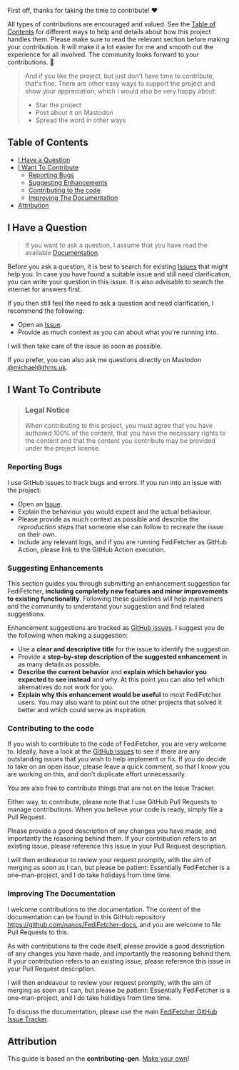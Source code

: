 <!-- omit in toc -->
First off, thanks for taking the time to contribute! ❤️

All types of contributions are encouraged and valued. See the [Table of Contents](#table-of-contents) for different ways to help and details about how this project handles them. Please make sure to read the relevant section before making your contribution. It will make it a lot easier for me and smooth out the experience for all involved. The community looks forward to your contributions. 🎉

> And if you like the project, but just don't have time to contribute, that's fine. There are other easy ways to support the project and show your appreciation, which I would also be very happy about:
> - Star the project
> - Post about it on Mastodon
> - Spread the word in other ways

<!-- omit in toc -->
## Table of Contents

- [I Have a Question](#i-have-a-question)
- [I Want To Contribute](#i-want-to-contribute)
  - [Reporting Bugs](#reporting-bugs)
  - [Suggesting Enhancements](#suggesting-enhancements)
  - [Contributing to the code](#contributing-to-the-code)
  - [Improving The Documentation](#improving-the-documentation)
- [Attribution](#attribution)



## I Have a Question

> If you want to ask a question, I assume that you have read the available [Documentation](https://github.com/nanos/FediFetcher/wiki).

Before you ask a question, it is best to search for existing [Issues](https://github.com/nanos/FediFetcher/issues) that might help you. In case you have found a suitable issue and still need clarification, you can write your question in this issue. It is also advisable to search the internet for answers first.

If you then still feel the need to ask a question and need clarification, I recommend the following:

- Open an [Issue](https://github.com/nanos/FediFetcher/issues/new).
- Provide as much context as you can about what you're running into.

I will then take care of the issue as soon as possible.

If you prefer, you can also ask me questions directly on Mastodon [@michael@thms.uk](https://mstdn.thms.uk/@michael).

## I Want To Contribute

> ### Legal Notice <!-- omit in toc -->
> When contributing to this project, you must agree that you have authored 100% of the content, that you have the necessary rights to the content and that the content you contribute may be provided under the project license.

### Reporting Bugs

I use GitHub issues to track bugs and errors. If you run into an issue with the project:

- Open an [Issue](https://github.com/nanos/FediFetcher/issues/new).
- Explain the behaviour you would expect and the actual behaviour.
- Please provide as much context as possible and describe the *reproduction steps* that someone else can follow to recreate the issue on their own. 
- Include any relevant logs, and if you are running FediFetcher as GitHub Action, please link to the GitHub Action execution.

### Suggesting Enhancements

This section guides you through submitting an enhancement suggestion for FediFetcher, **including completely new features and minor improvements to existing functionality**. Following these guidelines will help maintainers and the community to understand your suggestion and find related suggestions.

Enhancement suggestions are tracked as [GitHub issues](https://github.com/nanos/FediFetcher/issues). I suggest you do the following when making a suggestion:

- Use a **clear and descriptive title** for the issue to identify the suggestion.
- Provide a **step-by-step description of the suggested enhancement** in as many details as possible.
- **Describe the current behavior** and **explain which behavior you expected to see instead** and why. At this point you can also tell which alternatives do not work for you.
- **Explain why this enhancement would be useful** to most FediFetcher users. You may also want to point out the other projects that solved it better and which could serve as inspiration.

### Contributing to the code

If you wish to contribute to the code of FediFetcher, you are very welcome to. Ideally, have a look at the [GitHub issues](https://github.com/nanos/FediFetcher/issues) to see if there are any outstanding issues that you wish to help implement or fix. If you do decide to take on an open issue, please leave a quick comment, so that I know you are working on this, and don't duplicate effort unnecessarily.

You are also free to contribute things that are not on the Issue Tracker. 

Either way, to contribute, please note that I use GitHub Pull Requests to manage contributions. When you believe your code is ready, simply file a Pull Request. 

Please provide a good description of any changes you have made, and importantly the reasoning behind them. If your contribution refers to an existing issue, please reference this issue in your Pull Request description.

I will then endeavour to review your request promptly, with the aim of merging as soon as I can, but please be patient: Essentially FediFetcher is a one-man-project, and I do take holidays from time time.

### Improving The Documentation

I welcome contributions to the documentation. The content of the documentation can be found in this GitHub repository https://github.com/nanos/FediFetcher-docs, and you are welcome to file Pull Requests to this.

As with contributions to the code itself, please provide a good description of any changes you have made, and importantly the reasoning behind them. If your contribution refers to an existing issue, please reference this issue in your Pull Request description.

I will then endeavour to review your request promptly, with the aim of merging as soon as I can, but please be patient: Essentially FediFetcher is a one-man-project, and I do take holidays from time time.

To discuss the documentation, please use the main [FediFetcher GitHub Issue Tracker](https://github.com/nanos/FediFetcher/issues).


## Attribution
This guide is based on the **contributing-gen**. [Make your own](https://github.com/bttger/contributing-gen)!
